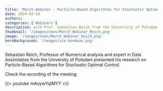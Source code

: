 ```yaml
---
title: 'March Webinar - Particle-Based Algorithms for Stochastic Optimal Control'
date: 2024-03-19
authors:
categories: ['Webinars']
description: with Prof. Sebastian Reich from the University of Potsdam
thumbnail: '/images/news/March_Webinar_Reich.png'  
image: '/images/news/March_Webinar_Reich.png'
heroBackground: '/images/ice-bandeau.png'
---
```


Sebastian Reich, Professor of Numerical analysis and expert in Data Assimilation from the University of Potsdam presented his research on Particle-Based Algorithms for Stochastic Optimal Control.   

Check the recording of the meeting: 

{{< youtube mAoywYqIMYY >}}   






